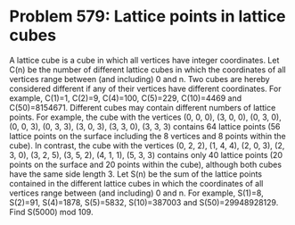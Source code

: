 # Problem 579: Lattice points in lattice cubes
A lattice cube is a cube in which all vertices have integer coordinates.
Let C(n) be the number of different lattice cubes in which the
coordinates of all vertices range between (and including) 0 and n. Two
cubes are hereby considered different if any of their vertices have
different coordinates. For example, C(1)=1, C(2)=9, C(4)=100, C(5)=229,
C(10)=4469 and C(50)=8154671. Different cubes may contain different
numbers of lattice points. For example, the cube with the vertices (0,
0, 0), (3, 0, 0), (0, 3, 0), (0, 0, 3), (0, 3, 3), (3, 0, 3), (3, 3, 0),
(3, 3, 3) contains 64 lattice points (56 lattice points on the surface
including the 8 vertices and 8 points within the cube). In contrast, the
cube with the vertices (0, 2, 2), (1, 4, 4), (2, 0, 3), (2, 3, 0), (3,
2, 5), (3, 5, 2), (4, 1, 1), (5, 3, 3) contains only 40 lattice points
(20 points on the surface and 20 points within the cube), although both
cubes have the same side length 3. Let S(n) be the sum of the lattice
points contained in the different lattice cubes in which the coordinates
of all vertices range between (and including) 0 and n. For example,
S(1)=8, S(2)=91, S(4)=1878, S(5)=5832, S(10)=387003 and
S(50)=29948928129. Find S(5000) mod 109.
